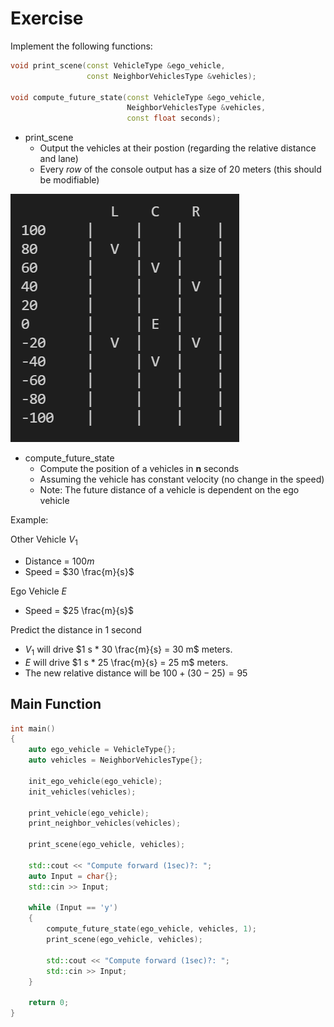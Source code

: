 # Exercise

Implement the following functions:

```cpp
void print_scene(const VehicleType &ego_vehicle,
                 const NeighborVehiclesType &vehicles);

void compute_future_state(const VehicleType &ego_vehicle,
                          NeighborVehiclesType &vehicles,
                          const float seconds);
```

- print_scene
  - Output the vehicles at their postion (regarding the relative distance and lane)
  - Every *row* of the console output has a size of 20 meters (this should be modifiable)

![vehicle](../../media/vehicle.png)

- compute_future_state
  - Compute the position of a vehicles in **n** seconds
  - Assuming the vehicle has constant velocity (no change in the speed)
  - Note: The future distance of a vehicle is dependent on the ego vehicle

Example:

Other Vehicle $V_1$

- Distance = $100 m$
- Speed = $30 \frac{m}{s}$

Ego Vehicle $E$

- Speed = $25 \frac{m}{s}$

Predict the distance in 1 second

- $V_1$ will drive $1 s * 30 \frac{m}{s} = 30 m$ meters.
- $E$ will drive $1 s * 25 \frac{m}{s} = 25 m$ meters.
- The new relative distance will be $100 + (30 - 25) = 95$

## Main Function

```cpp
int main()
{
    auto ego_vehicle = VehicleType{};
    auto vehicles = NeighborVehiclesType{};

    init_ego_vehicle(ego_vehicle);
    init_vehicles(vehicles);

    print_vehicle(ego_vehicle);
    print_neighbor_vehicles(vehicles);

    print_scene(ego_vehicle, vehicles);

    std::cout << "Compute forward (1sec)?: ";
    auto Input = char{};
    std::cin >> Input;

    while (Input == 'y')
    {
        compute_future_state(ego_vehicle, vehicles, 1);
        print_scene(ego_vehicle, vehicles);

        std::cout << "Compute forward (1sec)?: ";
        std::cin >> Input;
    }

    return 0;
}
```
